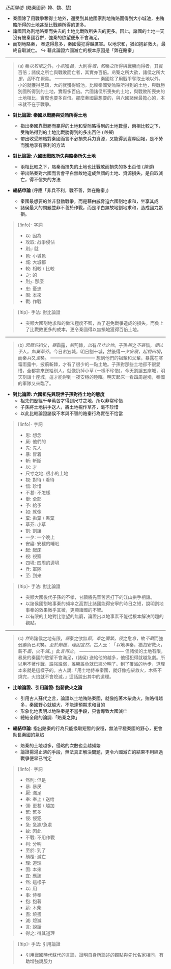 *正面論述*: (賂秦國家: 韓、魏、楚)
- 秦國除了用戰爭奪得土地外，還受到其他國家割地賄賂而得到大小城池，<span class="hi-green">由賄賂所得的土地甚至比戰勝所得的更多</span>。
- 諸國因為割地賂秦而失去的土地比戰敗所失去的更多。因此，諸國的土地一天沒有被秦國吞併，<span class="hi-green">強秦的欲望便永不會滿足</span>。
- 而割地賂秦， 奉送得愈多，秦國侵犯得越厲害。<span class="hi-green">以地求和，猶如抱薪救火，最終自取滅亡。</span>
↪ 藉此論證六國滅亡的根本原因是「弊在賂秦」

---

> (a)   秦*以攻取*之外，小*則*獲*邑*，大則得*城*，*較*秦*之*所得與戰勝而得者，其實百倍；諸侯之所亡與戰敗而亡者，其實亦百倍。*則*秦之所大欲，諸侯之所大*患*，*固*不在*戰*矣。
> ━━━━━━━━━━
> 秦國除了用戰爭奪取土地以外，小的就獲得邑鎮，大的就獲得城池。比較秦國受賄賂所得到的土地，與戰勝別國所得到的土地，實際多百倍。六國諸侯所喪失的土地，與戰敗所喪失的土地相比，實際也要多百倍。那麼秦國最想要的，與六國諸侯最擔心的，本來就不在于戰爭。

- **對比論證: 秦國以戰勝與受賄所得土地**
	- 指出秦國靠戰勝而贏得的土地和受賄賂得到的土地數量，兩相比較之下，受賄賂得到的土地比戰勝得到的多出百倍 (*誇張*)
	- 帶出收受賄賂對秦國而言不必損失兵力資源，又能得到豐厚回報，是<span class="hi-green">不勞而獲</span>地享有暴利的方法

- **對比論證: 六國因戰敗所失與賂秦所失土地**
	- 兩相比較之下，賂秦而損失的土地也比戰敗而損失的多出百倍 (*誇張*)
	- 帶出賂秦對六國而言會平白無故地造成無謂的土地、資源損失，是自取滅亡，得不償失的方法

- **總結申論** (呼應「非兵不利，戰不善，弊在賂秦」)
	- 秦國最想要的並非發動戰爭，而是藉由威脅迫六國割地求和，坐享其成
	- 諸侯最大的問題並非不善於作戰，而是平白無故地割地求和，造成國力虧損。

> [!info]- 字詞
> - 以: 因為
> - 攻取: 战爭侵佔
> - 則<sub>1</sub>: 就
> - 邑: 小城邑
> - 城: 大城都
> - 較: 相較 / 比較
> - 之: 的
> - 則<sub>2</sub>: 那麼
> - 忠: 憂忠
> - 固: 本來
> - 戰: 作戰

> [!tip]- 手法: 對比論證
> - 突顯大國割地求和的做法極度不智，為了避免戰爭造成的損失，而負上了比戰敗更多的成本，更令秦國得以無損地獲得百倍土地。

---

> (b)   *思厥先*祖父，*暴*霜露，*斬*荊棘，*以*有*尺寸之地*。子孫*視*之*不甚*惜，*舉*以*予*人，*如棄草芥*。今日*割*五城，明日割十城，然後得*一夕安寢*，*起視四境*，而秦*兵*又*至*矣。
> ━━━━━━━━━━
> 想到他們的祖輩和父輩，暴露在寒霜雨露中，披荊斬棘，才有了很少的一點土地。子孫對那些土地卻不很愛惜，全都拿來送給別人，就像扔掉小草 (一樣不珍惜)。今天割讓五座城，明天割讓十座城，這才能得到一夜安穩的睡眠。明天起床一看四周邊境，秦國的軍隊又來臨了。

- **對比論證: 六國祖先與現世子孫對待土地的態度**
	- 祖先們歷經千辛萬苦才得到尺寸之地，所以非常珍惜
	- 子孫將土地拱手送人，將土地視作草芥，毫不珍惜
	- 以此比較論證諸侯不孝與不智的賂秦行為實在不恰當

> [!info]- 字詞
> - 思: 想念
> - 厥: 他們的
> - 先: 先人
> - 暴: 冒着
> - 斬: 斬斷
> - 以: 才
> - 尺寸之地: 很小的土地
> - 視: 對待 / 看待
> - 惜: 珍惜
> - 不甚: 不怎樣
> - 舉: 全部
> - 予: 給予
> - 如: 就像
> - 棄: 拋棄 / 丟棄
> - 草芥: 小草
> - 割: 割讓
> - 一夕: 一个晚上
> - 安寢: 安穩的睡眠
> - 起: 起床
> - 視: 視察
> - 四境: 四周的邊境
> - 兵: 軍隊
> - 至: 到来

> [!tip]- 手法: 對比論證
> - 突顯大國後代子孫的<span class="hi-green">不孝</span>，甘願將先輩苦苦打下的江山拱手相讓。
> - 以諸侯國割地事秦的頻率之高對比諸國能得安寧的時日之短，說明割地事秦的效果微乎其微，更顯諸國的<span class="hi-green">不智</span>。
> - 以有限的土地對比慾望的無窮，論證出以地事素不能從根本解決問題的觀點。

---

> (c)   *然則*諸侯之地有限，*暴*秦之欲無*厭*，*奉*之*彌繁*，*侵*之愈*急*，故*不戰*而強弱勝負已*判*矣。*至於顛覆*，*理固宜然*。古人云︰「*以*地*事*秦，猶*抱薪*救火，薪不*盡*，火不*滅*。」此*言得之*。
> ━━━━━━━━━━
> 但諸侯的土地有限，暴戾的秦國的慾望不會滿足，(諸侯) 送給他的越多，他侵犯得就越急劇。所以用不著作戰，誰強誰弱，誰勝誰負就已經分明了。到了覆滅的地步，道理本來就是這樣子的。古人說:「用土地侍奉秦國，就好像抱柴救火，木柴不燒完，火焰就不會熄滅。」這話說出其中的道理。

- **比喻論證、引用論證: 抱薪救火之論**
	- 引用古人蘇代之言，論證以土地賄賂秦國，就像抱著木柴救火，賄賂得越多，秦國野心就越大，不能達預期求和目的
	- 形象化地表明以地賂秦是不當手段，只會導致大國滅亡
	- 總結全段的論調:「賂秦之弊」

- **總結申論**: 指出賂秦的行為<span class="hi-green">只能換取短暫的安穩</span>，無法平穩秦國的野心，更會助長秦國的氣焰
	- 賂秦的土地越多，侵略的次數也会越頻繁
	- 論證揚湯止沸的手段，無法真正解決問題，更令六國滅亡的結果不用經過戰爭便早已判定

> [!info]- 字詞
> - 然則: 但是
> - 暴: 暴戾
> - 厭: 滿足
> - 奉: 奉上 / 送给
> - 彌: 更甚 / 越加
> - 繁: 繁多
> - 侵: 侵犯
> - 急: 急遽/急處
> - 故: 因此
> - 不戰: 不用作戰
> - 判: 分明
> - 至於: 到了
> - 顛覆: 滅亡
> - 理: 道理
> - 固: 本來
> - 宜: 應該
> - 然: 這樣子
> - 以: 用
> - 事: 侍奉
> - 抱: 抱著
> - 薪: 木柴
> - 盡: 燒盡
> - 滅: 熄滅
> - 言: 說話
> - 得之: 得其道理

> [!tip]- 手法: 引用論證
> - 引用戰國時代蘇代的言論，證明自身所論述的觀點與先代名家相同，有助增強說服力

